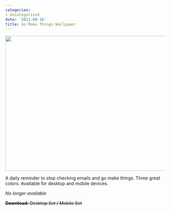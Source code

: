 ```yaml
---
categories:
- Uncategorized
date: '2011-09-16'
title: Go Make Things Wallpaper
---
```


<img src="https://gomakethings.com/wp-content/uploads/2011/09/Wallpaper.png" alt="" title="Wallpaper" width="560" height="425" class="aligncenter size-full wp-image-1506" />

A daily reminder to stop checking emails and go make things. Three great colors. Available for desktop and mobile devices.

<em>No longer available</em>

<del datetime="2012-04-19T12:05:15+00:00"><strong>Download:</strong> Desktop Set / Mobile Set</del>
